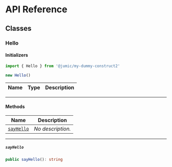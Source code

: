 # API Reference <a name="API Reference" id="api-reference"></a>



## Classes <a name="Classes" id="Classes"></a>

### Hello <a name="Hello" id="@jumic/my-dummy-construct2.Hello"></a>

#### Initializers <a name="Initializers" id="@jumic/my-dummy-construct2.Hello.Initializer"></a>

```typescript
import { Hello } from '@jumic/my-dummy-construct2'

new Hello()
```

| **Name** | **Type** | **Description** |
| --- | --- | --- |

---

#### Methods <a name="Methods" id="Methods"></a>

| **Name** | **Description** |
| --- | --- |
| <code><a href="#@jumic/my-dummy-construct2.Hello.sayHello">sayHello</a></code> | *No description.* |

---

##### `sayHello` <a name="sayHello" id="@jumic/my-dummy-construct2.Hello.sayHello"></a>

```typescript
public sayHello(): string
```





